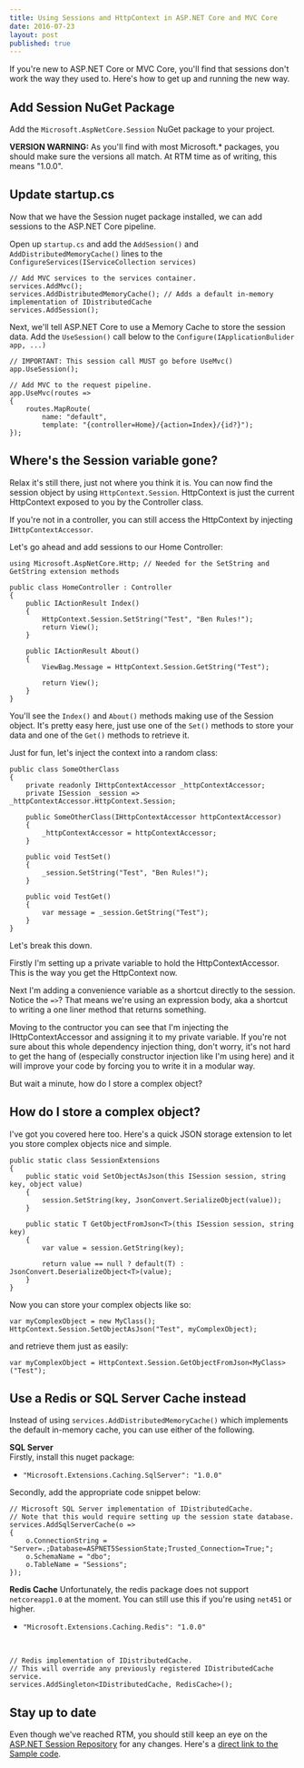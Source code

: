 ```yaml
---
title: Using Sessions and HttpContext in ASP.NET Core and MVC Core
date: 2016-07-23
layout: post
published: true
---
```


If you're new to ASP.NET Core or MVC Core, you'll find that sessions don't work the way they used to. Here's how to get up and running the new way.

## Add Session NuGet Package  
Add the `Microsoft.AspNetCore.Session` NuGet package to your project.

**VERSION WARNING:** As you'll find with most Microsoft.* packages, you should make sure the versions all match. At RTM time as of writing, this means "1.0.0".

## Update startup.cs  
Now that we have the Session nuget package installed, we can add sessions to the ASP.NET Core pipeline.

Open up `startup.cs` and add the `AddSession()` and `AddDistributedMemoryCache()` lines to the `ConfigureServices(IServiceCollection services)`

    // Add MVC services to the services container.
    services.AddMvc();
    services.AddDistributedMemoryCache(); // Adds a default in-memory implementation of IDistributedCache
    services.AddSession();

Next, we'll tell ASP.NET Core to use a Memory Cache to store the session data. Add the `UseSession()` call below to the `Configure(IApplicationBulider app, ...)`

    // IMPORTANT: This session call MUST go before UseMvc()
    app.UseSession();

    // Add MVC to the request pipeline.
    app.UseMvc(routes =>
    {
        routes.MapRoute(
            name: "default",
            template: "{controller=Home}/{action=Index}/{id?}");
    });


## Where's the Session variable gone?  
Relax it's still there, just not where you think it is. You can now find the session object by using `HttpContext.Session`. HttpContext is just the current HttpContext exposed to you by the Controller class.

If you're not in a controller, you can still access the HttpContext by injecting `IHttpContextAccessor`.

Let's go ahead and add sessions to our Home Controller:
    
    using Microsoft.AspNetCore.Http; // Needed for the SetString and GetString extension methods

    public class HomeController : Controller
    {
        public IActionResult Index()
        { 
            HttpContext.Session.SetString("Test", "Ben Rules!");
            return View();
        }

        public IActionResult About()
        {
            ViewBag.Message = HttpContext.Session.GetString("Test");

            return View();
        }
    }

You'll see the `Index()` and `About()` methods making use of the Session object. It's pretty easy here, just use one of the `Set()` methods to store your data and one of the `Get()` methods to retrieve it.

Just for fun, let's inject the context into a random class:

    public class SomeOtherClass
    {
        private readonly IHttpContextAccessor _httpContextAccessor;
        private ISession _session => _httpContextAccessor.HttpContext.Session;

        public SomeOtherClass(IHttpContextAccessor httpContextAccessor)
        {
            _httpContextAccessor = httpContextAccessor;
        }

        public void TestSet()
        {
            _session.SetString("Test", "Ben Rules!");
        }

        public void TestGet()
        {
            var message = _session.GetString("Test");
        }
    }

Let's break this down.

Firstly I'm setting up a private variable to hold the HttpContextAccessor. This is the way you get the HttpContext now.

Next I'm adding a convenience variable as a shortcut directly to the session. Notice the `=>`? That means we're using an expression body, aka a shortcut to writing a one liner method that returns something.

Moving to the contructor you can see that I'm injecting the IHttpContextAccessor and assigning it to my private variable. If you're not sure about this whole dependency injection thing, don't worry, it's not hard to get the hang of (especially constructor injection like I'm using here) and it will improve your code by forcing you to write it in a modular way.

But wait a minute, how do I store a complex object?

## How do I store a complex object?  
I've got you covered here too. Here's a quick JSON storage extension to let you store complex objects nice and simple.

    public static class SessionExtensions
    {
        public static void SetObjectAsJson(this ISession session, string key, object value)
        {
            session.SetString(key, JsonConvert.SerializeObject(value));
        }

        public static T GetObjectFromJson<T>(this ISession session, string key)
        {
            var value = session.GetString(key);

            return value == null ? default(T) : JsonConvert.DeserializeObject<T>(value);
        }
    }

Now you can store your complex objects like so:

    var myComplexObject = new MyClass();
    HttpContext.Session.SetObjectAsJson("Test", myComplexObject);

and retrieve them just as easily:

    var myComplexObject = HttpContext.Session.GetObjectFromJson<MyClass>("Test");


## Use a Redis or SQL Server Cache instead  
Instead of using `services.AddDistributedMemoryCache()` which implements the default in-memory cache, you can use either of the following.

**SQL Server**  
Firstly, install this nuget package:

 * `"Microsoft.Extensions.Caching.SqlServer": "1.0.0"`

Secondly, add the appropriate code snippet below:

	// Microsoft SQL Server implementation of IDistributedCache.
	// Note that this would require setting up the session state database.
	services.AddSqlServerCache(o =>
	{
		o.ConnectionString = "Server=.;Database=ASPNET5SessionState;Trusted_Connection=True;";
		o.SchemaName = "dbo";
		o.TableName = "Sessions";
	});

**Redis Cache**
Unfortunately, the redis package does not support `netcoreapp1.0` at the moment. You can still use this if you're using `net451` or higher.

 * `"Microsoft.Extensions.Caching.Redis": "1.0.0"`

&nbsp;

    // Redis implementation of IDistributedCache.
    // This will override any previously registered IDistributedCache service.
	services.AddSingleton<IDistributedCache, RedisCache>();

## Stay up to date
Even though we've reached RTM, you should still keep an eye on the [ASP.NET Session Repository](https://github.com/aspnet/Session) for any changes.
Here's a [direct link to the Sample code](https://github.com/aspnet/Session/blob/dev/samples/SessionSample/Startup.cs).